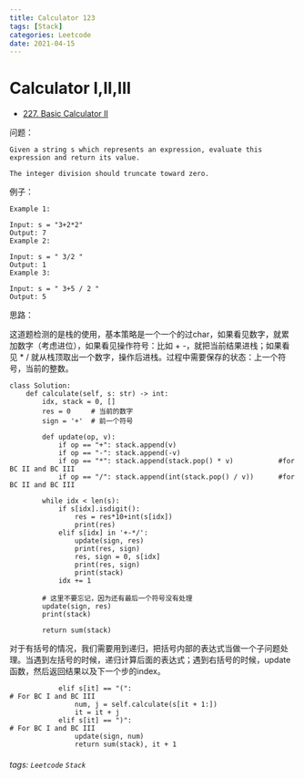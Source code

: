 ```yaml
---
title: Calculator 123
tags: [Stack]
categories: Leetcode
date: 2021-04-15
---
```


# Calculator I,II,III

- [227. Basic Calculator II](https://leetcode.com/problems/basic-calculator-ii/)

问题：

```
Given a string s which represents an expression, evaluate this expression and return its value. 

The integer division should truncate toward zero.
```

例子：

```
Example 1:

Input: s = "3+2*2"
Output: 7
Example 2:

Input: s = " 3/2 "
Output: 1
Example 3:

Input: s = " 3+5 / 2 "
Output: 5
```

思路：

这道题检测的是栈的使用，基本策略是一个一个的过char，如果看见数字，就累加数字（考虑进位），如果看见操作符号：比如 + -，就把当前结果进栈；如果看见 * / 就从栈顶取出一个数字，操作后进栈。过程中需要保存的状态：上一个符号，当前的整数。

```python=
class Solution:
    def calculate(self, s: str) -> int:
        idx, stack = 0, []
        res = 0     # 当前的数字
        sign = '+'  # 前一个符号
        
        def update(op, v):
            if op == "+": stack.append(v)
            if op == "-": stack.append(-v)
            if op == "*": stack.append(stack.pop() * v)           #for BC II and BC III
            if op == "/": stack.append(int(stack.pop() / v))      #for BC II and BC III
    
        while idx < len(s):
            if s[idx].isdigit():
                res = res*10+int(s[idx])
                print(res)
            elif s[idx] in '+-*/':
                update(sign, res)
                print(res, sign)
                res, sign = 0, s[idx]
                print(res, sign)
                print(stack)
            idx += 1
        
        # 这里不要忘记，因为还有最后一个符号没有处理
        update(sign, res)
        print(stack)

        return sum(stack)
```

对于有括号的情况，我们需要用到递归，把括号内部的表达式当做一个子问题处理。当遇到左括号的时候，递归计算后面的表达式；遇到右括号的时候，update 函数，然后返回结果以及下一个步的index。

```python=
            elif s[it] == "(":                                        # For BC I and BC III
                num, j = self.calculate(s[it + 1:])
                it = it + j
            elif s[it] == ")":                                        # For BC I and BC III
                update(sign, num)
                return sum(stack), it + 1
```

###### tags: `Leetcode` `Stack`